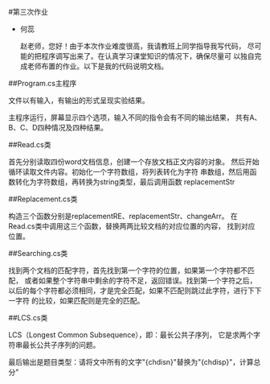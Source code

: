 #第三次作业

- 何蕊

  赵老师，您好！由于本次作业难度很高，我请教班上同学指导我写代码，
  尽可能的把程序调写出来了。在认真学习课堂知识的情况下，确保尽量可
  以独自完成老师布置的作业。以下是我的代码说明文档。
  
##Program.cs主程序

 文件以有输入，有输出的形式呈现实验结果。
 
 主程序运行，屏幕显示四个选项，输入不同的指令会有不同的输出结果，
 共有A、B、C、D四种情况及四种结果。
 
 ##Read.cs类
 
 首先分别读取四份word文档信息，创建一个存放文档正文内容的对象。
 然后开始循环读取文件内容。初始化一个字符数组，将列表转化为字符
 串数组，然后用函数转化为字符数组，再转换为string类型，最后调用函数
 replacementStr
 
 ##Replacement.cs类
 
 构造三个函数分别是replacementRE、replacementStr、changeArr。
 在Read.cs类中调用这三个函数，替换两两比较文档的对应位置的内容，
 找到对应位置。
 
 ##Searching.cs类
 
 找到两个文档的匹配字符，首先找到第一个字符的位置，如果第一个字符都不匹配，
 或者如果整个字符串中剩余的字符不足，返回错误。找到第一个字符之后，
 以后的每个字符都必须相同，才是完全匹配，如果不匹配则跳过此字符，进行下下一字符
 的比较，如果匹配则是完全的匹配。
 
 ##LCS.cs类
 
 LCS（Longest Common Subsequence），即：最长公共子序列，
 它是求两个字符串最长公共子序列的问题。
 
 最后输出是题目类型：请将文中所有的文字\"{chdisn}\"替换为\"{chdisp}\"，计算总分"
